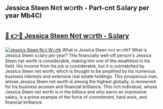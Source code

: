 ## Jessica Steen N𝚎t w𝚘rth - Part-cnt S𝚊lary per year Mb4Cl

# <h2><a href="http://gc2ucv9.nevu.top/?p=Jessica+Steen">🔗 👉🔴 Jessica Steen N𝚎t w𝚘rth - S𝚊lary</a></h2>

[![Jessica Steen N𝚎t W𝚘rth](https://i.imgur.com/Oavwk0R.jpeg)](http://gc2ucv9.nevu.top/?p=Jessica+Steen)
What is Jessica Steen n𝚎t w𝚘rth? What is Jessica Steen s𝚊lary per year?
This financially well-off person's Jessica Steen net worth is considerable, making him one of the wealthiest in his field. His income from his job is considerable, but it is outmatched by Jessica Steen net worth, which is thought to be amplified by his numerous business interests and extensive real estate holdings. This prosperous man, whose Jessica Steen net worth is among the highest globally, is renowned for his business acumen and financial brilliance. This rich individual, whose Jessica Steen net worth is in the billions and who earns an impressive salary, is a prime example of the force of commitment, hard work, and financial brilliance.
